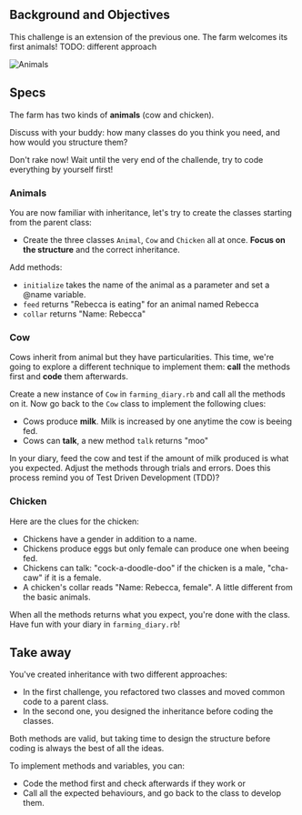 ## Background and Objectives

This challenge is an extension of the previous one. The farm welcomes its first animals!
TODO: different approach

![Animals](https://raw.githubusercontent.com/lewagon/fullstack-images/master/ruby/tiny-farm/animals.svg?sanitize=true)

## Specs
The farm has two kinds of **animals** (cow and chicken).

Discuss with your buddy: how many classes do you think you need, and how would you structure them? 

Don't rake now! Wait until the very end of the challende, try to code everything by yourself first!


### Animals
You are now familiar with inheritance, let's try to create the classes starting from the parent class:

  - Create the three classes `Animal`, `Cow` and `Chicken` all at once. **Focus on the structure** and the correct inheritance.


Add methods:
  - `initialize` takes the name of the animal as a parameter and set a @name variable.
  - `feed` returns "Rebecca is eating" for an animal named Rebecca
  - `collar` returns "Name: Rebecca"


### Cow
Cows inherit from animal but they have particularities.
This time, we're going to explore a different technique to implement them: **call** the methods first and **code** them afterwards.

Create a new instance of `Cow` in `farming_diary.rb` and call all the methods on it. Now go back to the `Cow` class to implement the following clues:

  - Cows produce **milk**. Milk is increased by one anytime the cow is beeing fed.
  - Cows can **talk**, a new method `talk` returns "moo"

In your diary, feed the cow and test if the amount of milk produced is what you expected. Adjust the methods through trials and errors. Does this process remind you of Test Driven Development (TDD)?


### Chicken

Here are the clues for the chicken:

  - Chickens have a gender in addition to a name.
  - Chickens produce eggs but only female can produce one when beeing fed.
  - Chickens can talk: "cock-a-doodle-doo" if the chicken is a male, "cha-caw" if it is a female.
  - A chicken's collar reads "Name: Rebecca, female". A little different from the basic animals.

When all the methods returns what you expect, you're done with the class. Have fun with your diary in `farming_diary.rb`!


## Take away

You've created inheritance with two different approaches:
- In the first challenge, you refactored two classes and moved common code to a parent class.
- In the second one, you designed the inheritance before coding the classes.

Both methods are valid, but taking time to design the structure before coding is always the best of all the ideas.

To implement methods and variables, you can:
- Code the method first and check afterwards if they work
or
- Call all the expected behaviours, and go back to the class to develop them.
